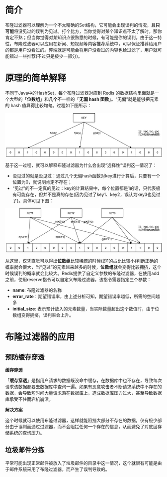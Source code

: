 # 简介

布隆过滤器可以理解为一个不太精确的Set结构，它可能会出现误判的情况，且**只可能**将没见过的误判为见过。打个比方，当你觉得对某个知识点不太了解时，那你肯定不熟；但当你觉得对某知识点很熟悉的时候，有可能是你的误判。由于这一特性，布隆过滤器可以应用在新闻、短视频等内容推荐系统中，可以保证推荐给用户的都是用户没看过的。弊端就是可能会将用户没看过的内容也给过滤了，用户就可能错过一些推荐(不过只是极少一部分)。



# 原理的简单解释

不同于Java中的HashSet，每个布隆过滤器对应到 Redis 的数据结构里面就是一个大型的「**位数组**」和**几个**不一样的「**无偏 hash 函数**」。“无偏”就是能够把元素的 hash 值算得比较均匀。过程如下图所示：

![布隆过滤器-图一](\images\posts\Redis\布隆过滤器-图一.jpg)

基于这一过程，就可以解释布隆过滤器为什么会出现“选择性”误判这一情况了：

- 没见过的就是没见过：通过几个无偏hash函数对key进行计算后，只要有一个位置为0，就说明肯定不存在；
- “见过”的不一定真的见过：key的计算结果中，每个位置都是1的话，只代表极有可能存在，但并不是真的存在(因为见过了key1、key2，误认为key3也见过了)。具体可见下图：

![布隆过滤器-图二](\images\posts\Redis\布隆过滤器-图二.jpg)

从这里，仅凭直觉可以得出**位数组**比较稀疏的时候(即1的占比比较小)判断正确的概率就会很大，当“见过”的元素越来越多的时候，**位数组**就会变得比较拥挤，这个时候误判的概率就会比较大。Redis提供了自定义参数的布隆过滤器，在使用add之前，使用reserve指令可以自定义布隆过滤器，该指令需要指定三个参数：

- **name**: 布隆过滤器的名称
- **error_rate**：期望错误率，由上述分析可知，期望错误率越低，所需的空间越多
- **initial_size**: 表示预计放入的元素数量，当实际数量超出这个数值时，由于位数组变得拥挤，误判率会上升。

# 布隆过滤器的应用

## 预防缓存穿透

**缓存穿透**

「**缓存穿透**」是指用户请求的数据既没命中缓存，在数据库中也不存在，导致每次请求该数据都要去数据库中查询一遍。如果有恶意攻击者不断请求系统中不存在的数据，会导致短时间大量请求落在数据库上，造成数据库压力过大，甚至导致数据库承受不住而宕机崩溃。

**解决方案**

这个时候就可以使用布隆过滤器，这样就能阻挡大部分不存在的数据，仅有极少部分由于误判而通过过滤器，而不会阻拦任何一个存在的信息，从而避免了对底层存储系统的查询压力。

## 垃圾邮件分拣

平常可能出现正常邮件被放入了垃圾邮件的目录中这一情况，这个就很有可能是由于邮件系统采用了布隆过滤器，而产生了误判导致的。